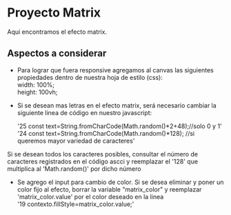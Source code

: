 # Proyecto Matrix
Aqui encontramos el efecto matrix.

<h2>Aspectos a considerar</h2>

* Para lograr que fuera responsive agregamos al canvas
las siguientes propiedades dentro de nuestra hoja de estilo (css):<br>
width: 100%;<br>
height: 100vh;<br>

* Si se desean mas letras en el efecto matrix, será necesario
cambiar la siguiente linea de código en nuestro javascript:<br>

    '25 const text=String.fromCharCode(Math.random()*2+48);//solo 0 y 1' <br>
    '24 const text=String.fromCharCode(Math.random()*128); //si queremos mayor variedad de caracteres' <br>

Si se desean todos los caracteres posibles, consultar el número de caracteres registrados en el
código ascci y reemplazar el '128' que multiplica al 'Math.random()' por dicho número

* Se agrego el input para cambio de color. Si se desea eliminar y poner un color fijo al efecto,
borrar la variable "matrix_color" y reemplazar 'matrix_color.value' por el color deseado en la linea <br>
'19 contexto.fillStyle=matrix_color.value;'
